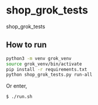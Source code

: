 # shop_grok_tests

shop_grok_tests

## How to run

```bash
python3 -m venv grok_venv
source grok_venv/bin/activate
pip install -r requirements.txt
python shop_grok_tests.py run-all 
```

Or enter,

`$ ./run.sh`